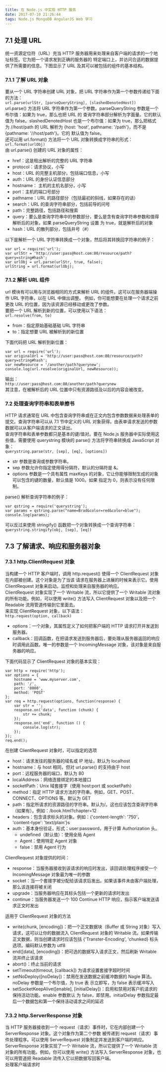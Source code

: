 ```yaml
---
title: 在 Node.js 中实现 HTTP 服务
date: 2017-07-10 21:26:44
tags: Node.js MongoDB AngularJS Web 学习
---
```


## 7.1 处理 URL  
统一资源定位符（URL）充当 HTTP 服务器用来处理来自客户端的请求的一个地址标签。它为把一个请求发到正确的服务器的
特定端口上，并访问合适的数据提供了所需要的信息。下图显示了 URL 及其可以被包括的组件的基本结构。

### 7.1.1 了解 URL 对象
要从一个 URL 字符串创建 URL 对象，把 URL 字符串作为第一个参数传递给下面的方法：  
`url.parse(urlStr, [parseQueryString], [slashedDenotedHost])`  
url.parse() 方法将 URL 字符串作为第一个参数。parseQueryString 参数是一个布尔值：如果为 true，那么也把 URL 的
查询字符串部分解析为字面量。它的默认值为 false。slashedDenotedHost 也是一个布尔值：如果为 true，那么把格式
为 //host/path 的 URL 解析为 {host: 'host', pathname: '/path'}，而不是 {pathname: '//host/path'}。它的
默认值为 false。  
还可以用 url.format() 方法将一个 URL 对象转换成字符串的形式：  
`url.format(urlObj)`  
由 url.parse() 创建的 URL 对象的属性：  
- href：这是租出解析的完整的 URL 字符串  
- protocol：请求协议，小写  
- host：URL 的完整主机部分，包括端口信息，小写
- auth：URL 的身份认证信息部分  
- hostname： 主机的主机名部分，小写  
- port：主机的端口号部分
- pathname：URL 的路径部分（包括最初的斜线，如果存在的话）
- search：URL 的查询字符串部分，包括前导的问号
- path：完整路径，包括路径和搜索
- query：要么是查询字符串中的参数部分，要么是含有查询字符串参数和值得解析后的对象，如果 parseQueryString 设置
为 true，就是解析后的对象
- hash：URL 的散列部分，包括井号（#）

以下是解析一个 URL 字符串转换成一个对象，然后将其转换回字符串的例子：  
```
var url = require('url');
var urlStr = 'http://user:pass@host.com:80/resource/path?query=string#hash';
var urlObj = url.parse(urlStr, true, false);
urlString = url.format(urlObj);
```

### 7.1.2 解析 URL 组件  
url 模块有可以用与浏览器相同的方式来解析 URL 的组件。这可以在服务器端操作 URL 字符串，以在 URL 中做出调整。
例如，你可能想要在处理一个请求之前更改 URL 的位置，因为该资源已经移动或更改了参数。  
要把一个 URL 解析到新的位置，可以使用以下语法：  
`url.resolve(from, to)`  
- from：指定原始基础基础 URL 字符串
- to：指定想要 URL 被解析到的新位置

下面代码把 URL 解析到新位置：  
```
var url = require('url');
var originalUrl = 'http://user:pass@host.com:80/resource/path?query=string#hash';
var newResource = '/another/path?querynew';
console.log(url.resolve(originalUrl, newResource));
```
输出：  
`http://user:pass@host.com:80/another/path?querynew`  
其注意，在被解析后的 URL 位置中只有资源路径及以后的内容会被改变。

### 7.2 处理查询字符串和表单擦书  
HTTP 请求通常在 URL 中包含查询字符串或在正文内包含参数数据来处理表单的提交。查询字符串可以从 7.1 节中定义的
URL 对象获得。由表单请求发送的参数数据可以从客户端请求的正文读出。  
查询字符串和表单参数都只是基本的键/值对。要在 Node.js 服务器中实际使用这些值，需要使用 querystring 模块的
parse() 方法将字符串转换成 JavaScript 对象：  
`querystring.parse(str, [sep], [eq], [options])`  
- str 参数是查询或参数字符串。
- sep 参数允许你指定使用得分隔符，默认的分隔符是 &。
- options 参数是一个具有属性 maxKeys 的对象，它让你能够限制生成的对象可以包含的键的数量，默认值是 1000。如果
指定为 0，则表示没有任何限制。

parse() 解析查询字符串的例子：  
```
var qstring = require('querystring');
var params = qstring.parse("name=Brad&color=red&color=blue");
console.log(params);
```
可以反过来使用 stringify() 函数把一个对象转换成一个查询字符串：  
`querystring.stringify(obj, [sep], [eq])`

## 7.3 了解请求、响应和服务器对象  
### 7.3.1 http.ClientRequest 对象  
当构建一个 HTTP 客户端时，调用 http.request() 使得一个 ClientRequest 对象在内部被创建。这个对象是为了当该
请求在服务器上进展的时候来表示它。使用 ClientRequest 对象来启动。监控和处理来自服务器的响应。  
ClientRequest 对象实现了一个 Writable 流，所以它提供了一个 Writable 流对象的所有功能。例如，可以使用 write() 方法写入 ClientRequest 对象以及把一个 Readable 流用管道传输到它里面去。  
来实现 ClientRequest 对象，以下语法：  
`http.request(option, callback)`  
- options：一个对象，其属性定义了如何把客户端的 HTTP 请求打开并发送到服务器。
- callback：回调函数，在把请求发送到服务器后，要处理从服务器返回的响应时调用此函数。唯一的参数是一个 
IncomingMessage 对象，该对象是来自服务器的响应。  

下面代码显示了 ClientRequest 对象的基本实现：  
```
var http = require('http');
var options = {
    hostname = 'www.myserver.com',
    path: '/',
    port: '8080',
    method: 'POST'
};
var req = http.request(options, function(response) {
    var str = '';
    response.on('data', function (chunk) {
        str += chunk;
    });
    response.on('end', function () {
        console.log(str);
    });
});
req.end();
```
在创建 ClientRequest 对象时，可以指定的选项  
- host：请求发往的服务器的域名或 IP 地址，默认为 localhost
- hostname：与 host 相同，但对 url.parse() 的支持由于 host
- port：远程服务器的端口，默认为 80
- localAddress：网络连接绑定的本地接口
- socketPath：Unix 域套接字（使用 host:port 或 socketPath）
- method：指定 HTTP 请求方法的字符串。例如，GET、POST、CONNECT、OPTIONS 等。默认为 GET
- path：指定所请求的资源路径的字符串。默认为/。这也应该包含查询字符串（如果有）。例如：/book.html?chapter=12
- headers：包含请求标头的对象。例如：{'content-length': '750'， 'content-type': 'text/plain'}s
- auth：基本身份验证，形式：user:password，用于计算 Authorization 头。
    - undefined（默认值）：使用全局 Agent
    - Agent：使用特定 Agent 对象
    - false：禁用 Agent 行为
    
ClientRequest 对象提供的时间：  
- response：当服务器接收到该请求的响应时发出，该回调处理程序接受一个 IncomingMessage 对象最为唯一的参数
- socket：当一个套接字被分配给该请求后发出。如果该事件未由客户端处理，那么该连接将被关闭
- upgrade：当服务器响应在其标头包括一个更新的请求时发出
- continue：当服务器发送一个 100 Continue HTTP 响应，指示客户端发送请求正文时发出

适用于 ClientRequest 对象的方法  
- write(chunk, [encoding])：把一个正文数据块（Buffer 或 String 对象）写入请求，这可以让你的数据流入 
ClientRequest 对象的 Writable 流。如果传输正文数据，则当创建请求时应该包括 {'Transter-Encoding', 'chunked}
标头选项。编码默认参数为 utf8
- end([data], [encoding])：把可选的数据写入请求正文，然后刷新 Writable 流并终止该请求
- abort()：终止当前的请求
- setTimeout(timeout, [callback]) 为请求设置套接字超时时间
- setNoDeploy([noDelay])：禁用在发送数据之前缓冲数据的 Nagle 算法。noDelay 参数是一个布尔值，为 true 表
示立即写，为 false 表示缓冲写入
- setSocketKeepAlive([enable], [initialDelay])：启用和禁用对客户机请求的保持活动功能。enable 参数默认
为 false，即禁用。initialDelay 参数指定最后一个数据包和第一个保持活动请求之间的延迟

### 7.3.2 http.ServerResponse 对象  
当 HTTP 服务器接收到一个 request（请求）事件时，它在内部创建一个 ServerResponse 对象。这个对象作为第二个参数
被传递到 request（请求）事件处理程序。可以使用 ServerRequest 对象制定并发送到客户端的响应。  
ServerResponse 对象实现了一个 Writable 流，所以它提供了一个 Writable 流对象的所有功能。例如，你可以使用 
write() 方法写入 ServerResponse 对象，也可以用管道把 Readable 流传入它以把数据写回客户端。  
处理客户端请求时













